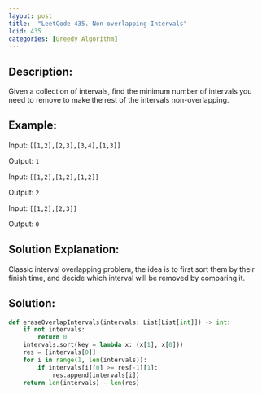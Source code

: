 ```yaml
---
layout: post
title:  "LeetCode 435. Non-overlapping Intervals"
lcid: 435
categories: [Greedy Algorithm]
---
```

## Description:
Given a collection of intervals, find the minimum number of intervals you need to remove to make the rest of the intervals non-overlapping.

## Example:
Input: `[[1,2],[2,3],[3,4],[1,3]]`

Output: `1`

Input: `[[1,2],[1,2],[1,2]]`

Output: `2`

Input: `[[1,2],[2,3]]`

Output: `0`

## Solution Explanation:
Classic interval overlapping problem, the idea is to first sort them by their finish time, and decide which interval will be removed by comparing it.

## Solution:
```python
def eraseOverlapIntervals(intervals: List[List[int]]) -> int:
    if not intervals:
        return 0
    intervals.sort(key = lambda x: (x[1], x[0]))
    res = [intervals[0]]
    for i in range(1, len(intervals)):
        if intervals[i][0] >= res[-1][1]:
            res.append(intervals[i])
    return len(intervals) - len(res)
```

